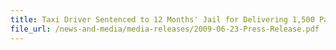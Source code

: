 ```yaml
---
title: Taxi Driver Sentenced to 12 Months' Jail for Delivering 1,500 Packets of Illegal Cigarettes
file_url: /news-and-media/media-releases/2009-06-23-Press-Release.pdf
---
```

